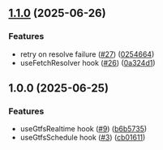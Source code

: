 ## [1.1.0](https://github.com/umts/gtfs-react-hooks/compare/v1.0.0...v1.1.0) (2025-06-26)

### Features

* retry on resolve failure ([#27](https://github.com/umts/gtfs-react-hooks/issues/27)) ([0254664](https://github.com/umts/gtfs-react-hooks/commit/0254664d15ab8c02241c4c8f4c4eb634ec977f4e))
* useFetchResolver hook ([#26](https://github.com/umts/gtfs-react-hooks/issues/26)) ([0a324d1](https://github.com/umts/gtfs-react-hooks/commit/0a324d1cf301c9d31f4ca15faff1c13dc9057456))

## 1.0.0 (2025-06-25)

### Features

* useGtfsRealtime hook ([#9](https://github.com/umts/gtfs-react-hooks/issues/9)) ([b6b5735](https://github.com/umts/gtfs-react-hooks/commit/b6b5735dab0df954670a174a085dc3c75f65f292))
* useGtfsSchedule hook ([#3](https://github.com/umts/gtfs-react-hooks/issues/3)) ([cb01611](https://github.com/umts/gtfs-react-hooks/commit/cb01611f724e4231defaf04195f5574ffc0a1274))
